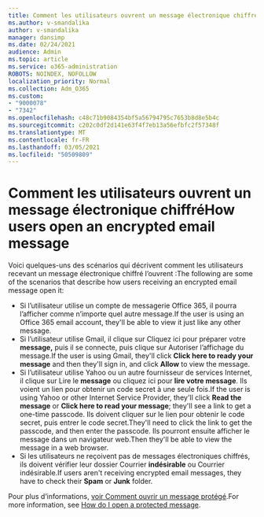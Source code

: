 ```yaml
---
title: Comment les utilisateurs ouvrent un message électronique chiffré
ms.author: v-smandalika
author: v-smandalika
manager: dansimp
ms.date: 02/24/2021
audience: Admin
ms.topic: article
ms.service: o365-administration
ROBOTS: NOINDEX, NOFOLLOW
localization_priority: Normal
ms.collection: Adm_O365
ms.custom:
- "9000078"
- "7342"
ms.openlocfilehash: c48c71b9084354bf5a56794795c7653b8d8e5b4c
ms.sourcegitcommit: c202c0df2d141e63f4f7eb13a56efbfc2f57348f
ms.translationtype: MT
ms.contentlocale: fr-FR
ms.lasthandoff: 03/05/2021
ms.locfileid: "50509809"
---
```

# <a name="how-users-open-an-encrypted-email-message"></a><span data-ttu-id="3eed6-102">Comment les utilisateurs ouvrent un message électronique chiffré</span><span class="sxs-lookup"><span data-stu-id="3eed6-102">How users open an encrypted email message</span></span>

<span data-ttu-id="3eed6-103">Voici quelques-uns des scénarios qui décrivent comment les utilisateurs recevant un message électronique chiffré l’ouvrent :</span><span class="sxs-lookup"><span data-stu-id="3eed6-103">The following are some of the scenarios that describe how users receiving an encrypted email message open it:</span></span>

- <span data-ttu-id="3eed6-104">Si l’utilisateur utilise un compte de messagerie Office 365, il pourra l’afficher comme n’importe quel autre message.</span><span class="sxs-lookup"><span data-stu-id="3eed6-104">If the user is using an Office 365 email account, they'll be able to view it just like any other message.</span></span>
- <span data-ttu-id="3eed6-105">Si l’utilisateur utilise Gmail, il clique sur Cliquez ici pour préparer votre  **message,** puis il se connecte, puis clique sur Autoriser l’affichage du message.</span><span class="sxs-lookup"><span data-stu-id="3eed6-105">If the user is using Gmail, they'll click **Click here to ready your message** and then they'll sign in, and click **Allow** to view the message.</span></span>
- <span data-ttu-id="3eed6-106">Si l’utilisateur utilise Yahoo ou un autre fournisseur de services Internet, il clique sur Lire le **message** ou cliquez ici pour **lire votre message**. Ils voient un lien pour obtenir un code secret à une seule fois.</span><span class="sxs-lookup"><span data-stu-id="3eed6-106">If the user is using Yahoo or other Internet Service Provider, they'll click **Read the message** or **Click here to read your message**; they'll see a link to get a one-time passcode.</span></span> <span data-ttu-id="3eed6-107">Ils doivent cliquer sur le lien pour obtenir le code secret, puis entrer le code secret.</span><span class="sxs-lookup"><span data-stu-id="3eed6-107">They'll need to click the link to get the passcode, and then enter the passcode.</span></span> <span data-ttu-id="3eed6-108">Ils pourront ensuite afficher le message dans un navigateur web.</span><span class="sxs-lookup"><span data-stu-id="3eed6-108">Then they'll be able to view the message in a web browser.</span></span>
- <span data-ttu-id="3eed6-109">Si les utilisateurs ne reçoivent pas de messages  électroniques chiffrés, ils doivent vérifier leur dossier Courrier **indésirable** ou Courrier indésirable.</span><span class="sxs-lookup"><span data-stu-id="3eed6-109">If users aren't receiving encrypted email messages, they have to check their **Spam** or **Junk** folder.</span></span>

<span data-ttu-id="3eed6-110">Pour plus d’informations, [voir Comment ouvrir un message protégé](https://support.microsoft.com/topic/how-do-i-open-a-protected-message-1157a286-8ecc-4b1e-ac43-2a608fbf3098).</span><span class="sxs-lookup"><span data-stu-id="3eed6-110">For more information, see [How do I open a protected message](https://support.microsoft.com/topic/how-do-i-open-a-protected-message-1157a286-8ecc-4b1e-ac43-2a608fbf3098).</span></span>
